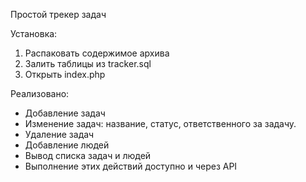 Простой трекер задач

Установка:
1. Распаковать содержимое архива
2. Залить таблицы из tracker.sql
3. Открыть index.php

Реализовано:
* Добавление задач
* Изменение задач: название, статус, ответственного за задачу.
* Удаление задач
* Добавление людей
* Вывод списка задач и людей
* Выполнение этих действий доступно и через API
